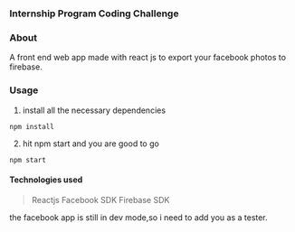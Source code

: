 ### Internship Program Coding Challenge
### About
A front end web app made with react js to export your facebook photos to firebase.
### Usage
1. install all the necessary dependencies

```
npm install
```
2. hit npm start and you are good to go

```
npm start
```
#### Technologies used
> Reactjs
> Facebook SDK
> Firebase SDK

the facebook app is still in dev mode,so i need to add you as a tester.
